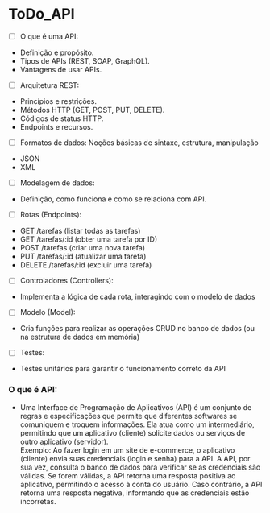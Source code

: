 # ToDo_API

- [ ] O que é uma API:
 * Definição e propósito.
 * Tipos de APIs (REST, SOAP, GraphQL).
 * Vantagens de usar APIs.

- [ ] Arquitetura REST:
* Princípios e restrições.
* Métodos HTTP (GET, POST, PUT, DELETE).
* Códigos de status HTTP.
* Endpoints e recursos.

- [ ] Formatos de dados:
Noções básicas de sintaxe, estrutura, manipulação
* JSON
* XML

- [ ] Modelagem de dados:
* Definição, como funciona e como se relaciona com API.

- [ ] Rotas (Endpoints):
* GET /tarefas (listar todas as tarefas)
* GET /tarefas/:id (obter uma tarefa por ID)
* POST /tarefas (criar uma nova tarefa)
* PUT /tarefas/:id (atualizar uma tarefa)
* DELETE /tarefas/:id (excluir uma tarefa)

- [ ] Controladores (Controllers):
* Implementa a lógica de cada rota, interagindo com o modelo de dados

- [ ] Modelo (Model):
* Cria funções para realizar as operações CRUD no banco de dados (ou na estrutura de dados em memória)

- [ ] Testes:
* Testes unitários para garantir o funcionamento correto da API

### O que é API: ###
* Uma Interface de Programação de Aplicativos (API) é um conjunto de regras e especificações que permite que diferentes softwares se comuniquem e troquem informações. Ela atua    como um intermediário, permitindo que um aplicativo (cliente) solicite dados ou serviços de outro aplicativo (servidor). <br>
  Exemplo: Ao fazer login em um site de e-commerce, o aplicativo (cliente) envia suas credenciais (login e senha) para a API. A API, por sua vez, consulta o banco de dados para   verificar se as credenciais são válidas. Se forem válidas, a API retorna uma resposta positiva ao aplicativo, permitindo o acesso à conta do usuário. Caso contrário, a API      retorna uma resposta negativa, informando que as credenciais estão incorretas.
